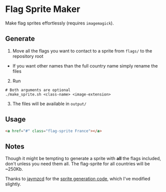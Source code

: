 # Flag Sprite Maker

Make flag sprites effortlessly (requires `imagemagick`).

## Generate

1. Move all the flags you want to contact to a sprite from `flags/` to the repository root
  - If you want other names than the full country name simply rename the files
2. Run

  ```
  # Both arguments are optional
  ./make_sprite.sh <class-name> <image-extension>
  ```

3. The files will be available in `output/`

## Usage

```HTML
<a href="#" class="flag-sprite France"></a>
```

## Notes

Though it might be tempting to generate a sprite with __all__ the flags included, don't unless you
need them all. The flag-sprite for all countries will be ~250Kb.

Thanks to [jaymzcd](https://github.com/jaymzcd) for the [sprite generation code](https://gist.github.com/jaymzcd/342399), which I've modified slightly.
